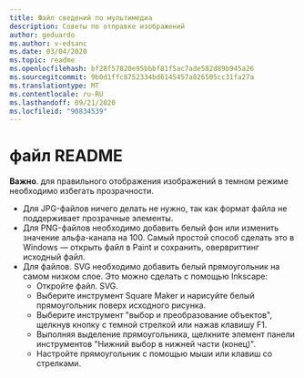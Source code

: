 ```yaml
---
title: Файл сведений по мультимедиа
description: Советы по отправке изображений
author: geduardo
ms.author: v-edsanc
ms.date: 03/04/2020
ms.topic: readme
ms.openlocfilehash: bf28f57820e95bbbf81f5ac7ade582d89b945a26
ms.sourcegitcommit: 9b0d1ffc8752334bd6145457a826505cc31fa27a
ms.translationtype: MT
ms.contentlocale: ru-RU
ms.lasthandoff: 09/21/2020
ms.locfileid: "90834539"
---
```

# <a name="readme"></a>файл README
**Важно**. для правильного отображения изображений в темном режиме необходимо избегать прозрачности.
- Для JPG-файлов ничего делать не нужно, так как формат файла не поддерживает прозрачные элементы.
- Для PNG-файлов необходимо добавить белый фон или изменить значение альфа-канала на 100. Самый простой способ сделать это в Windows — открыть файл в Paint и сохранить, овервриттинг исходный файл.
- Для файлов. SVG необходимо добавить белый прямоугольник на самом низком слое. Это можно сделать с помощью Inkscape:
  - Откройте файл. SVG.
  - Выберите инструмент Square Maker и нарисуйте белый прямоугольник поверх исходного рисунка.
  - Выберите инструмент "выбор и преобразование объектов", щелкнув кнопку с темной стрелкой или нажав клавишу F1.
  - Выполняя выделение прямоугольника, щелкните элемент панели инструментов "Нижний выбор в нижней части (конец)".
  - Настройте прямоугольник с помощью мыши или клавиш со стрелками.
